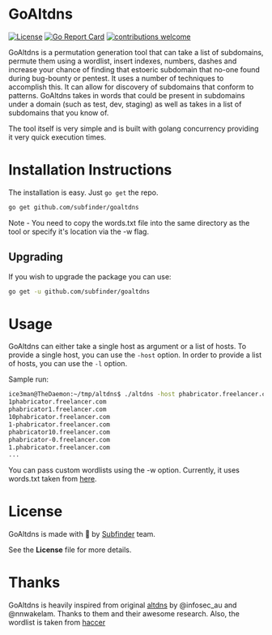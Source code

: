 # GoAltdns
[![License](https://img.shields.io/badge/license-MIT-_red.svg)](https://opensource.org/licenses/MIT)
[![Go Report Card](https://goreportcard.com/badge/github.com/subfinder/goaltdns)](https://goreportcard.com/report/github.com/subfinder/goaltdns) 
[![contributions welcome](https://img.shields.io/badge/contributions-welcome-brightgreen.svg?style=flat)](https://github.com/subfinder/goaltdns/issues)

GoAltdns is a permutation generation tool that can take a list of subdomains, permute them using a wordlist, insert indexes, numbers, dashes and increase your chance of finding that estoeric subdomain that no-one found during bug-bounty or pentest. It uses a number of techniques to accomplish this. It can allow for discovery of subdomains that conform to patterns. GoAltdns takes in words that could be present in subdomains under a domain (such as test, dev, staging) as well as takes in a list of subdomains that you know of.

The tool itself is very simple and is built with golang concurrency providing it very quick execution times. 

# Installation Instructions

The installation is easy. Just `go get` the repo.

```bash
go get github.com/subfinder/goaltdns
```

Note - You need to copy the words.txt file into the same directory as the tool or specify it's location via the -w flag.

## Upgrading
If you wish to upgrade the package you can use:

```bash
go get -u github.com/subfinder/goaltdns
```

# Usage

GoAltdns can either take a single host as argument or a list of hosts. To provide a single host, you can use the `-host` option. In order to provide a list of hosts, you can use the `-l` option.

Sample run:

```bash
ice3man@TheDaemon:~/tmp/altdns$ ./altdns -host phabricator.freelancer.com
1phabricator.freelancer.com
phabricator1.freelancer.com
10phabricator.freelancer.com
1-phabricator.freelancer.com
phabricator10.freelancer.com
phabricator-0.freelancer.com
1.phabricator.freelancer.com
...
```

You can pass custom wordlists using the -w option. Currently, it uses words.txt taken from [here](https://github.com/haccer/altdns/blob/master/words.txt).
# License

GoAltdns is made with 🖤 by [Subfinder](https://github.com/subfinder) team.

See the **License** file for more details.

# Thanks

GoAltdns is heavily inspired from original [altdns](https://github.com/infosec-au/altdns) by @infosec_au and @nnwakelam. Thanks to them and their awesome research. Also, the wordlist is taken from [haccer](https://github.com/haccer/)
